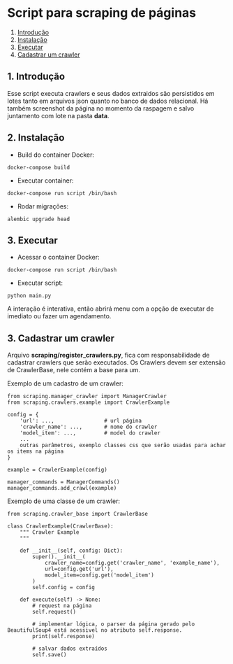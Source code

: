 # Script para scraping de páginas

1. [Introdução](#introducao)
2. [Instalação](#instalacao)
3. [Executar](#executar)
4. [Cadastrar um crawler](#cadastro)


<div id="introducao">
<h2>1. Introdução</h2> 

Esse script executa crawlers e seus dados extraidos são persistidos em lotes tanto em arquivos json quanto no banco de dados relacional. Há também screenshot da página no momento da raspagem e salvo juntamento com lote na pasta **data**.

</div>


<div id="instalacao">
<h2>2. Instalação</h2> 

- Build do container Docker:
``` 
docker-compose build
```

- Executar container:
```
docker-compose run script /bin/bash
```

- Rodar migrações:
```
alembic upgrade head
```

</div>

<div id="executar">
<h2>3. Executar</h2>

- Acessar o container Docker:
``` 
docker-compose run script /bin/bash
```

- Executar script:
```
python main.py
```

A interação é interativa, então abrirá menu com a opção de executar de imediato ou fazer um agendamento.

</div>

<div id="cadastrar">
<h2>3. Cadastrar um crawler</h2>

Arquivo **scraping/register_crawlers.py**, fica com responsabilidade de cadastrar crawlers que serão executados.
Os Crawlers devem ser extensão de CrawlerBase, nele contém a base para um.

Exemplo de um cadastro de um crawler:
```
from scraping.manager_crawler import ManagerCrawler
from scraping.crawlers.example import CrawlerExample

config = {
    'url': ...,                # url página 
    'crawler_name': ...,       # nome do crawler
    'model_item': ...,         # model do crawler
    ...
    outras parâmetros, exemplo classes css que serão usadas para achar os items na página
}

example = CrawlerExample(config)

manager_commands = ManagerCommands()
manager_commands.add_crawl(example)
```

Exemplo de uma classe de um crawler:
```
from scraping.crawler_base import CrawlerBase

class CrawlerExample(CrawlerBase):
    """ Crawler Example
    """

    def __init__(self, config: Dict):
        super().__init__(
            crawler_name=config.get('crawler_name', 'example_name'),
            url=config.get('url'),
            model_item=config.get('model_item')
        )
        self.config = config

    def execute(self) -> None:
        # request na página
        self.request()
        
        # implementar lógica, o parser da página gerado pelo BeautifulSoup4 está acessivel no atributo self.response.
        print(self.response)

        # salvar dados extraídos
        self.save()
```
</div>